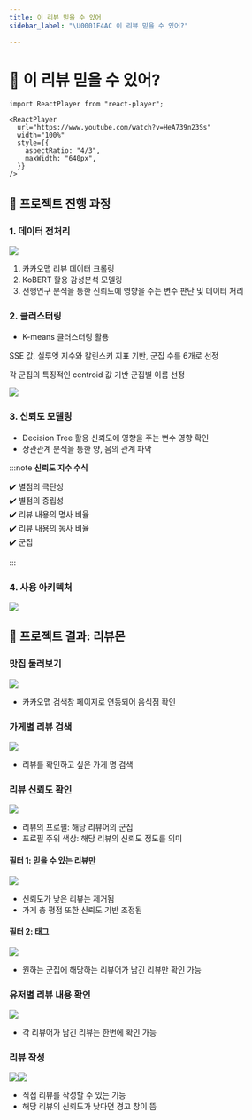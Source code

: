 ```yaml
---
title: 이 리뷰 믿을 수 있어
sidebar_label: "\U0001F4AC 이 리뷰 믿을 수 있어?"

---
```

# 💬 이 리뷰 믿을 수 있어?

```mdx-code-block
import ReactPlayer from "react-player";

<ReactPlayer
  url="https://www.youtube.com/watch?v=HeA739n23Ss"
  width="100%"
  style={{
    aspectRatio: "4/3",
    maxWidth: "640px",
  }}
/>
```

## 💬 프로젝트 진행 과정

### 1. 데이터 전처리

![](https://res.cloudinary.com/dr6b9c9ko/image/upload/v1666834581/conference/2022-1/%EC%9D%B4%20%EB%A6%AC%EB%B7%B0%20%EB%AF%BF%EC%9D%84%EC%88%98%20%EC%9E%88%EC%96%B4/1_vtmyhg.png)

1. 카카오맵 리뷰 데이터 크롤링
2. KoBERT 활용 감성분석 모델링
3. 선행연구 분석을 통한 신뢰도에 영향을 주는 변수 판단 및 데이터 처리

### 2. 클러스터링

* K-means 클러스터링 활용

SSE 값, 실루엣 지수와 칼린스키 지표 기반, 군집 수를 6개로 선정

각 군집의 특징적인 centroid 값 기반 군집별 이름 선정

![](https://res.cloudinary.com/dr6b9c9ko/image/upload/v1666834581/conference/2022-1/%EC%9D%B4%20%EB%A6%AC%EB%B7%B0%20%EB%AF%BF%EC%9D%84%EC%88%98%20%EC%9E%88%EC%96%B4/2_u8gjma.png)

### 3. 신뢰도 모델링

* Decision Tree 활용 신뢰도에 영향을 주는 변수 영향 확인
* 상관관계 분석을 통한 양, 음의 관계 파악

:::note **신뢰도 지수 수식**

✔️ 별점의 극단성  
✔️ 별점의 중립성  
✔️ 리뷰 내용의 명사 비율  
✔️ 리뷰 내용의 동사 비율  
✔️ 군집

:::

### 4. 사용 아키텍처

![](https://res.cloudinary.com/dr6b9c9ko/image/upload/v1666834581/conference/2022-1/%EC%9D%B4%20%EB%A6%AC%EB%B7%B0%20%EB%AF%BF%EC%9D%84%EC%88%98%20%EC%9E%88%EC%96%B4/3_fdb0kv.png)

## 💬 프로젝트 결과: 리뷰몬

### 맛집 둘러보기

![](https://res.cloudinary.com/dr6b9c9ko/image/upload/v1666834582/conference/2022-1/%EC%9D%B4%20%EB%A6%AC%EB%B7%B0%20%EB%AF%BF%EC%9D%84%EC%88%98%20%EC%9E%88%EC%96%B4/5_oroipb.png)

* 카카오맵 검색창 페이지로 연동되어 음식점 확인

### 가게별 리뷰 검색

![](https://res.cloudinary.com/dr6b9c9ko/image/upload/v1666834581/conference/2022-1/%EC%9D%B4%20%EB%A6%AC%EB%B7%B0%20%EB%AF%BF%EC%9D%84%EC%88%98%20%EC%9E%88%EC%96%B4/6_ctiysf.png)

* 리뷰를 확인하고 싶은 가게 명 검색

### 리뷰 신뢰도 확인

![](https://res.cloudinary.com/dr6b9c9ko/image/upload/v1666834582/conference/2022-1/%EC%9D%B4%20%EB%A6%AC%EB%B7%B0%20%EB%AF%BF%EC%9D%84%EC%88%98%20%EC%9E%88%EC%96%B4/7_yta47z.png)

* 리뷰의 프로필: 해당 리뷰어의 군집
* 프로필 주위 색상: 해당 리뷰의 신뢰도 정도를 의미

#### 필터 1: 믿을 수 있는 리뷰만

![](https://res.cloudinary.com/dr6b9c9ko/image/upload/v1666834581/conference/2022-1/%EC%9D%B4%20%EB%A6%AC%EB%B7%B0%20%EB%AF%BF%EC%9D%84%EC%88%98%20%EC%9E%88%EC%96%B4/8_ymdnnv.png)

* 신뢰도가 낮은 리뷰는 제거됨
* 가게 총 평점 또한 신뢰도 기반 조정됨

#### 필터 2: 태그

![](https://res.cloudinary.com/dr6b9c9ko/image/upload/v1666834582/conference/2022-1/%EC%9D%B4%20%EB%A6%AC%EB%B7%B0%20%EB%AF%BF%EC%9D%84%EC%88%98%20%EC%9E%88%EC%96%B4/9_xkrmam.png)

* 원하는 군집에 해당하는 리뷰어가 남긴 리뷰만 확인 가능

### 유저별 리뷰 내용 확인

![](https://res.cloudinary.com/dr6b9c9ko/image/upload/v1666834582/conference/2022-1/%EC%9D%B4%20%EB%A6%AC%EB%B7%B0%20%EB%AF%BF%EC%9D%84%EC%88%98%20%EC%9E%88%EC%96%B4/10_mmy6jx.png)

* 각 리뷰어가 남긴 리뷰는 한번에 확인 가능

### 리뷰 작성

![](https://res.cloudinary.com/dr6b9c9ko/image/upload/v1666834581/conference/2022-1/%EC%9D%B4%20%EB%A6%AC%EB%B7%B0%20%EB%AF%BF%EC%9D%84%EC%88%98%20%EC%9E%88%EC%96%B4/11_mtusuw.png)![](https://res.cloudinary.com/dr6b9c9ko/image/upload/v1666834582/conference/2022-1/%EC%9D%B4%20%EB%A6%AC%EB%B7%B0%20%EB%AF%BF%EC%9D%84%EC%88%98%20%EC%9E%88%EC%96%B4/12_jgeakx.png)

* 직접 리뷰를 작성할 수 있는 기능
* 해당 리뷰의 신뢰도가 낮다면 경고 창이 뜸